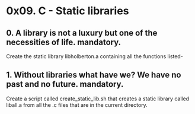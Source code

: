 # 0x09. C - Static libraries

## 0. A library is not a luxury but one of the necessities of life. mandatory.
Create the static library libholberton.a containing all the functions listed-

## 1. Without libraries what have we? We have no past and no future. mandatory.
Create a script called create_static_lib.sh that creates a static library called liball.a 
from all the .c files that are in the current directory.
